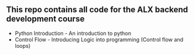 ## This repo contains all code for the ALX backend development course
- Python Introduction - An introduction to python
- Control Flow - Introducing Logic into programming (Control flow and loops)